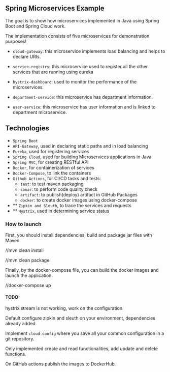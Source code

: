 Spring Microservices Example
--
The goal is to show how microservices implemented in Java using Spring Boot and Spring Cloud work.

The implementation consists of five microservices for demonstration purposes!

- `cloud-gateway`: this microservice implements load balancing and helps to declare URIs.

- `service-registry`: this microservice used to register all the other services that are running using eureka

- `hystrix-dashboard`: used to monitor the performance of the microservices.

- `department-service`: this microservice has department information.

- `user-service`: this microservice has user information and is linked to department microservice.


Technologies
--
- `Spring Boot`
- `API-Gateway`, used in declaring static paths and in load balancing
- `Eureka`, used for registering services 
- `Spring Cloud`, used for building Microservices applications in Java
- `Spring MVC`, for creating RESTful API
- `Docker`, for containerization of services
- `Docker-Compose`, to link the containers
- `Github Actions`, for CI/CD tasks and tests:
    - `test`: to test maven packaging
    - `sonar`: to perform code quality check
    - `artifact`: to publish(deploy) artifact in GitHub Packages
    - `docker`: to create docker images using docker-compose
- ** `Zipkin and Sleuth`, to trace the services and requests
- ** `Hystrix`, used in determining service status


### How to launch
First, you should install dependencies, build and package jar files with Maven.

//mvn clean install

//mvn clean package

Finally, by the docker-compose file, you can build the docker images and launch the application.

//docker-compose up



#### TODO:
hystrix.stream is not working, work on the configuration

Default configure zipkin and sleuth on your environment, dependencies already added.

Implement `cloud-config` where you save all your common configuration in a git repository.

Only implemented create and read functionalities, add update and delete functions.

On GitHub actions publish the images to DockerHub.
